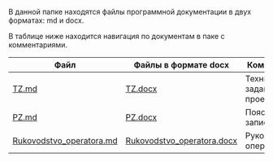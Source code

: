 В данной папке находятся файлы программной документации в двух форматах: md и docx.

В таблице ниже находится навигация по документам в паке с комментариями.

| Файл                                                 | Файлы в формате docx                                     | Комментарии                                    |
| -----------------------------------------------------|----------------------------------------------------------|---------------------------------------------- |
| [TZ.md](TZ.md)                                       | [TZ.docx](TZ.docx)                                       | Техническое задание проекта.                   |
| [PZ.md](PZ.md)                                       | [PZ.docx](PZ.docx)                                       | Пояснительная записка.                      |
| [Rukovodstvo_operatora.md](Rukovodstvo_operatora.md) | [Rukovodstvo_operatora.docx](Rukovodstvo_operatora.docx) | Руководство оператора.                         |
